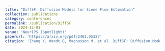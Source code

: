 ```yaml
---
title: "DiffSF: Diffusion Models for Scene Flow Estimation"
collection: publications
category: conferences
permalink: /publication/DiffSF
date: 2024-12-01
venue: 'NeurIPS (Spotlight)'
paperurl: 'https://arxiv.org/pdf/2403.05327'
citation: 'Zhang Y, Wandt B, Magnusson M, et al. DiffSF: Diffusion Models for Scene Flow Estimation. Advances in Neural Information Processing Systems, 2025, 37.'
---
```


